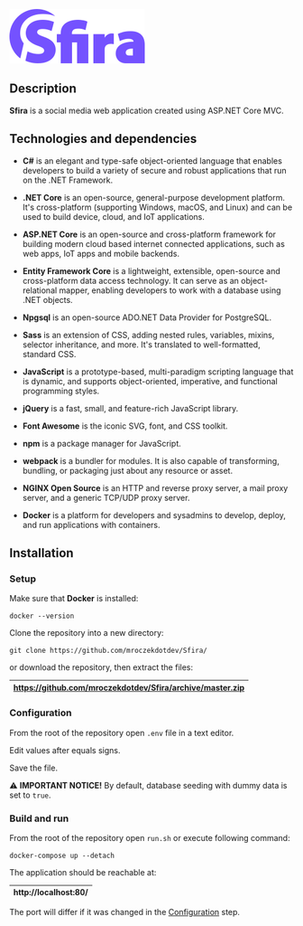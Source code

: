 ![Sfira - logo](.readme/sfira-logo-medium.png?raw=true "logo")

## Description

**Sfira** is a social media web application created using ASP.NET Core MVC.

## Technologies and dependencies

- **C#** is an elegant and type-safe object-oriented language that enables developers to build a variety of secure and robust applications that run on the .NET Framework.

- **.NET Core** is an open-source, general-purpose development platform. It's cross-platform (supporting Windows, macOS, and Linux) and can be used to build device, cloud, and IoT applications.

- **ASP.NET Core** is an open-source and cross-platform framework for building modern cloud based internet connected applications, such as web apps, IoT apps and mobile backends.

- **Entity Framework Core** is a lightweight, extensible, open-source and cross-platform data access technology. It can serve as an object-relational mapper, enabling developers to work with a database using .NET objects.

- **Npgsql** is an open-source ADO.NET Data Provider for PostgreSQL.

- **Sass** is an extension of CSS, adding nested rules, variables, mixins, selector inheritance, and more. It's translated to well-formatted, standard CSS.

- **JavaScript** is a prototype-based, multi-paradigm scripting language that is dynamic, and supports object-oriented, imperative, and functional programming styles.

- **jQuery** is a fast, small, and feature-rich JavaScript library.

- **Font Awesome** is the iconic SVG, font, and CSS toolkit.

- **npm** is a package manager for JavaScript.

- **webpack** is a bundler for modules. It is also capable of transforming, bundling, or packaging just about any resource or asset.

- **NGINX Open Source** is an HTTP and reverse proxy server, a mail proxy server, and a generic TCP/UDP proxy server.

- **Docker** is a platform for developers and sysadmins to develop, deploy, and run applications with containers.

## Installation

### Setup

Make sure that **Docker** is installed:

```console
docker --version
```

Clone the repository into a new directory:

```console
git clone https://github.com/mroczekdotdev/Sfira/
```

or download the repository, then extract the files:

| https://github.com/mroczekdotdev/Sfira/archive/master.zip |
| --------------------------------------------------------- |


### Configuration

From the root of the repository open `.env` file in a text editor.

Edit values after equals signs.

Save the file.

⚠ **IMPORTANT NOTICE!** By default, database seeding with dummy data is set to `true`.

### Build and run

From the root of the repository open `run.sh` or execute following command:

```console
docker-compose up --detach
```

The application should be reachable at:

| http://localhost:80/ |
| -------------------- |


The port will differ if it was changed in the [Configuration](#configuration) step.
